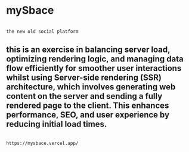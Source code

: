 # mySbace

```

the new old social platform

```

## this is an exercise in balancing server load, optimizing rendering logic, and managing data flow efficiently for smoother user interactions whilst using Server-side rendering (SSR) architecture, which involves generating web content on the server and sending a fully rendered page to the client. This enhances performance, SEO, and user experience by reducing initial load times.

```

https://mysbace.vercel.app/
```

